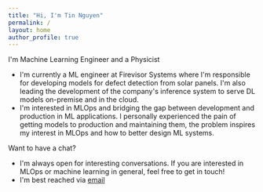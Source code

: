 ```yaml
---
title: "Hi, I'm Tin Nguyen"
permalink: /
layout: home
author_profile: true
---
```


I'm Machine Learning Engineer and a Physicist
- I'm currently a ML engineer at Firevisor Systems where I'm responsible for developing models for defect detection from solar panels. I'm also leading the development of the company's inference system to serve DL models on-premise and in the cloud.
- I'm interested in MLOps and bridging the gap between development and production in ML applications. I personally experienced the pain of getting models to production and maintaining them, the problem inspires my interest in MLOps and how to better design ML systems.

Want to have a chat?
- I'm always open for interesting conversations. If you are interested in MLOps or machine learning in general, feel free to get in touch!
- I'm best reached via [email](mailto:trung.tin.nguyen0309@gmail.com)